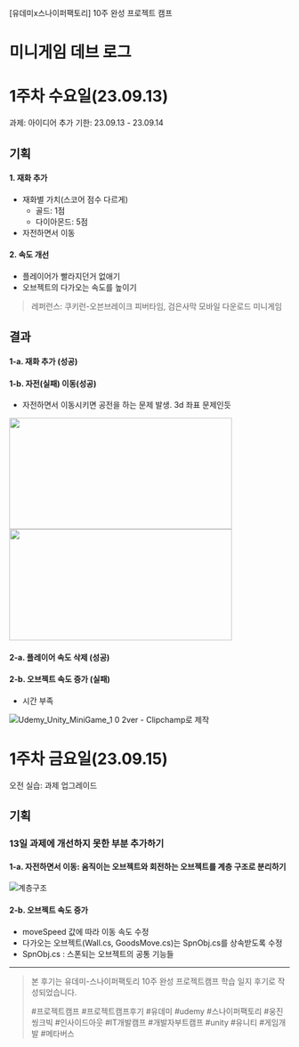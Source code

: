 [유데미x스나이퍼팩토리] 10주 완성 프로젝트 캠프

# 미니게임 데브 로그

# 1주차 수요일(23.09.13)
과제: 아이디어 추가
기한: 23.09.13 - 23.09.14

## 기획
#### 1. 재화 추가
  - 재화별 가치(스코어 점수 다르게)
    - 골드: 1점
    - 다이아몬드: 5점
  - 자전하면서 이동

#### 2. 속도 개선
  - 플레이어가 빨라지던거 없애기
  - 오브젝트의 다가오는 속도를 높이기

> 레퍼런스: 쿠키런-오븐브레이크 피버타임, 검은사막 모바일 다운로드 미니게임

## 결과
#### 1-a. 재화 추가 (성공)
#### 1-b. 자전(실패) 이동(성공)
- 자전하면서 이동시키면 공전을 하는 문제 발생. 3d 좌표 문제인듯
<img src="https://user-images.githubusercontent.com/66158433/268156316-3db07a59-ecab-48ce-bfdd-9e720908f37a.png" width="400" height="200"/>
<img src="https://user-images.githubusercontent.com/66158433/268156319-0b08222d-98b3-4d8b-848d-d61f4d984b6a.png" width="400" height="200"/>

#### 2-a. 플레이어 속도 삭제 (성공)
#### 2-b. 오브젝트 속도 증가 (실패) 
- 시간 부족

![Udemy_Unity_MiniGame_1 0 2ver - Clipchamp로 제작](https://github.com/ise-yen/Unity10Camp_udemyXsniperfactory/assets/66158433/f4035c9d-18d4-45b6-ab19-e3ab67d9987d)


# 1주차 금요일(23.09.15)
오전 실습: 과제 업그레이드

## 기획
### 13일 과제에 개선하지 못한 부분 추가하기
#### 1-a. 자전하면서 이동: 움직이는 오브젝트와 회전하는 오브젝트를 계층 구조로 분리하기

![계층구조](https://user-images.githubusercontent.com/66158433/268151716-7776dac9-811c-4a58-bc77-860165517480.png)

#### 2-b. 오브젝트 속도 증가
- moveSpeed 값에 따라 이동 속도 수정
- 다가오는 오브젝트(Wall.cs, GoodsMove.cs)는 SpnObj.cs를 상속받도록 수정
- SpnObj.cs : 스폰되는 오브젝트의 공통 기능들



---

> 본 후기는 유데미-스나이퍼팩토리 10주 완성 프로젝트캠프 학습 일지 후기로 작성되었습니다.
> 
> #프로젝트캠프 #프로젝트캠프후기 #유데미 #udemy #스나이퍼팩토리 #웅진씽크빅 #인사이드아웃 #IT개발캠프 #개발자부트캠프 #unity #유니티 #게임개발 #메타버스 

